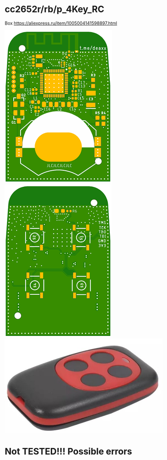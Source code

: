 # cc2652r/rb/p_4Key_RC
Box
https://aliexpress.ru/item/1005004141598897.html

![Top layer](./rc4_top.png)
![Bottom layer](./rc4_bottom.png)
![Box](./4key_rc.jpg)

# Not TESTED!!! Possible errors
